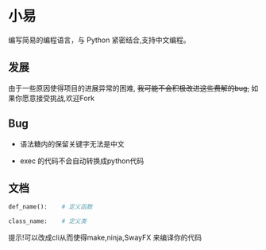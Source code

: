 # 小易

编写简易的编程语言，与 Python 紧密结合,支持中文编程。


## 发展

由于一些原因使得项目的进展异常的困难, ~~我可能不会积极改进这些费解的bug,~~ 如果你愿意接受挑战,欢迎Fork

## Bug

- 语法糖内的保留关键字无法是中文

- exec 的代码不会自动转换成python代码

## 文档

```python
def_name():    # 定义函数

class_name:    # 定义类
```


提示!可以改成cli从而使得make,ninja,SwayFX 来编译你的代码